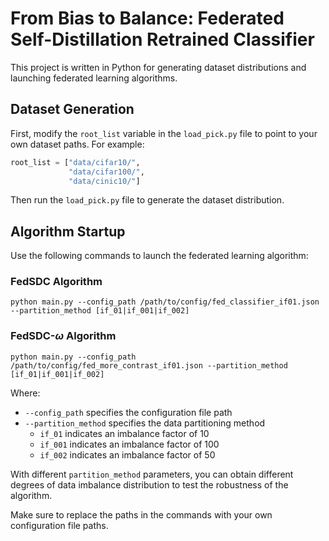# From Bias to Balance: Federated Self-Distillation Retrained Classifier


This project is written in Python for generating dataset distributions and launching federated learning algorithms.

## Dataset Generation 

First, modify the `root_list` variable in the `load_pick.py` file to point to your own dataset paths. For example:

```python
root_list = ["data/cifar10/", 
             "data/cifar100/",
             "data/cinic10/"]
```

Then run the `load_pick.py` file to generate the dataset distribution.

## Algorithm Startup

Use the following commands to launch the federated learning algorithm:

### FedSDC Algorithm
```
python main.py --config_path /path/to/config/fed_classifier_if01.json --partition_method [if_01|if_001|if_002]
```

### FedSDC-$\omega$ Algorithm
```
python main.py --config_path /path/to/config/fed_more_contrast_if01.json --partition_method [if_01|if_001|if_002]
```

Where:

- `--config_path` specifies the configuration file path
- `--partition_method` specifies the data partitioning method
  - `if_01` indicates an imbalance factor of 10
  - `if_001` indicates an imbalance factor of 100
  - `if_002` indicates an imbalance factor of 50

With different `partition_method` parameters, you can obtain different degrees of data imbalance distribution to test the robustness of the algorithm.

Make sure to replace the paths in the commands with your own configuration file paths.
